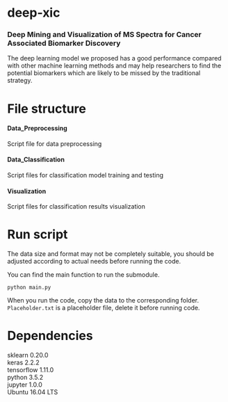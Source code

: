 # deep-xic
### Deep Mining and Visualization of MS Spectra for Cancer Associated Biomarker Discovery  
The deep learning model we proposed has a good performance compared with other machine learning methods and may help researchers to find the potential biomarkers which are likely to be missed by the traditional strategy.
# File structure
#### Data_Preprocessing 
Script file for data preprocessing
#### Data_Classification 
Script files for classification model training and testing
#### Visualization 
Script files for classification results visualization
# Run script
The data size and format may not be completely suitable, you should be adjusted according to actual needs before running the code.

You can find the main function to run the submodule.
```
python main.py
``` 
When you run the code, copy the data to the corresponding folder. 
`Placeholder.txt` is a placeholder file, delete it before running code. 
# Dependencies
sklearn 0.20.0  
keras 2.2.2  
tensorflow 1.11.0  
python 3.5.2  
jupyter 1.0.0  
Ubuntu 16.04 LTS